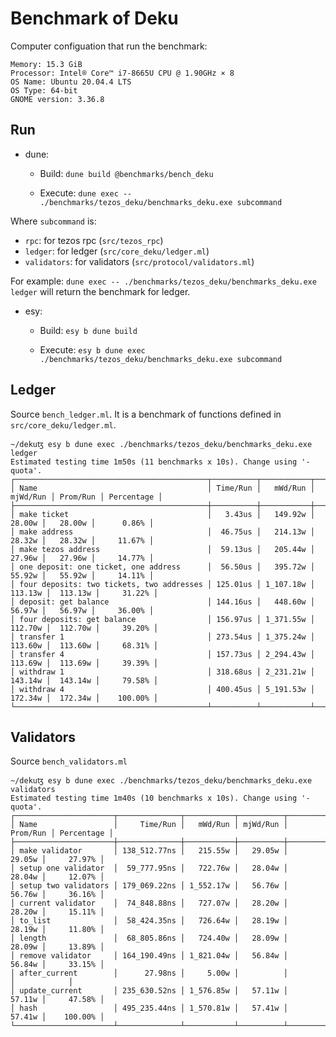 # Benchmark of Deku

Computer configuation that run the benchmark:

```
Memory: 15.3 GiB
Processor: Intel® Core™ i7-8665U CPU @ 1.90GHz × 8 
OS Name: Ubuntu 20.04.4 LTS
OS Type: 64-bit
GNOME version: 3.36.8
```

## Run
- dune:

    - Build: `dune build @benchmarks/bench_deku`

    - Execute: `dune exec -- ./benchmarks/tezos_deku/benchmarks_deku.exe subcommand`

Where `subcommand` is:
- `rpc`: for tezos rpc (`src/tezos_rpc`)
- `ledger`: for ledger (`src/core_deku/ledger.ml`)
- `validators`: for validators (`src/protocol/validators.ml`)

For example: `dune exec -- ./benchmarks/tezos_deku/benchmarks_deku.exe ledger` will return the benchmark for ledger.

- esy:

    - Build: `esy b dune build`

    - Execute: `esy b dune exec ./benchmarks/tezos_deku/benchmarks_deku.exe subcommand`

## Ledger

Source `bench_ledger.ml`. It is a benchmark of functions defined in `src/core_deku/ledger.ml`.


```
~/dekuꜩ esy b dune exec ./benchmarks/tezos_deku/benchmarks_deku.exe ledger
Estimated testing time 1m50s (11 benchmarks x 10s). Change using '-quota'.
┌───────────────────────────────────────────┬──────────┬───────────┬──────────┬──────────┬────────────┐
│ Name                                      │ Time/Run │   mWd/Run │ mjWd/Run │ Prom/Run │ Percentage │
├───────────────────────────────────────────┼──────────┼───────────┼──────────┼──────────┼────────────┤
│ make ticket                               │   3.43us │   149.92w │   28.00w │   28.00w │      0.86% │
│ make address                              │  46.75us │   214.13w │   28.32w │   28.32w │     11.67% │
│ make tezos address                        │  59.13us │   205.44w │   27.96w │   27.96w │     14.77% │
│ one deposit: one ticket, one address      │  56.50us │   395.72w │   55.92w │   55.92w │     14.11% │
│ four deposits: two tickets, two addresses │ 125.01us │ 1_107.18w │  113.13w │  113.13w │     31.22% │
│ deposit: get balance                      │ 144.16us │   448.60w │   56.97w │   56.97w │     36.00% │
│ four deposits: get balance                │ 156.97us │ 1_371.55w │  112.70w │  112.70w │     39.20% │
│ transfer 1                                │ 273.54us │ 1_375.24w │  113.60w │  113.60w │     68.31% │
│ transfer 4                                │ 157.73us │ 2_294.43w │  113.69w │  113.69w │     39.39% │
│ withdraw 1                                │ 318.68us │ 2_231.21w │  143.14w │  143.14w │     79.58% │
│ withdraw 4                                │ 400.45us │ 5_191.53w │  172.34w │  172.34w │    100.00% │
└───────────────────────────────────────────┴──────────┴───────────┴──────────┴──────────┴────────────┘
```


## Validators

Source `bench_validators.ml`

```
~/dekuꜩ esy b dune exec ./benchmarks/tezos_deku/benchmarks_deku.exe validators
Estimated testing time 1m40s (10 benchmarks x 10s). Change using '-quota'.
┌──────────────────────┬──────────────┬───────────┬──────────┬──────────┬────────────┐
│ Name                 │     Time/Run │   mWd/Run │ mjWd/Run │ Prom/Run │ Percentage │
├──────────────────────┼──────────────┼───────────┼──────────┼──────────┼────────────┤
│ make validator       │ 138_512.77ns │   215.55w │   29.05w │   29.05w │     27.97% │
│ setup one validator  │  59_777.95ns │   722.76w │   28.04w │   28.04w │     12.07% │
│ setup two validators │ 179_069.22ns │ 1_552.17w │   56.76w │   56.76w │     36.16% │
│ current validator    │  74_848.88ns │   727.07w │   28.20w │   28.20w │     15.11% │
│ to_list              │  58_424.35ns │   726.64w │   28.19w │   28.19w │     11.80% │
│ length               │  68_805.86ns │   724.40w │   28.09w │   28.09w │     13.89% │
│ remove validator     │ 164_190.49ns │ 1_821.04w │   56.84w │   56.84w │     33.15% │
│ after_current        │      27.98ns │     5.00w │          │          │            │
│ update_current       │ 235_630.52ns │ 1_576.85w │   57.11w │   57.11w │     47.58% │
│ hash                 │ 495_235.44ns │ 1_570.81w │   57.41w │   57.41w │    100.00% │
└──────────────────────┴──────────────┴───────────┴──────────┴──────────┴────────────┘
```